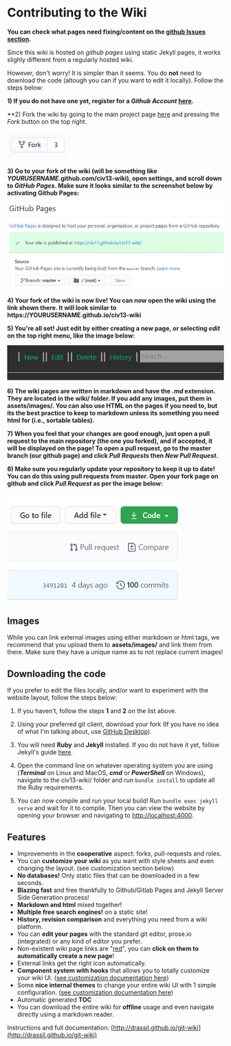 # Contributing to the Wiki

**You can check what pages need fixing/content on the [github Issues section](https://github.com/Civ13/civ13-wiki/issues).**

Since this wiki is hosted on *github pages* using static Jekyll pages, it works slighly different from a regularly hosted wiki.

However, don't worry! It is simpler than it seems. You do **not** need to download the code (altough you can if you want to edit it locally). Follow the steps below:

**1) If you do not have one yet, register for a *Github Account* [here](https://github.com/join).**

**2) Fork the wiki by going to the main project page [here](https://github.com/Civ13/civ13-wiki) and pressing the *Fork* button on the top right.

![image](assets/images/fork.PNG)

**3) Go to your fork of the wiki (will be something like *YOURUSERNAME*.github.com/civ13-wiki), open settings, and scroll down to *GitHub Pages*. Make sure it looks similar to the screenshot below by activating Github Pages:**

![image](assets/images/github_pages.PNG)

**4) Your fork of the wiki is now live! You can now open the wiki using the link shown there. It will look similar to https://**YOURUSERNAME**.github.io/civ13-wiki**

**5) You're all set! Just edit by either creating a new page, or selecting *edit* on the top right menu, like the image below:**

![image](assets/images/edit_menu.PNG)

**6) The wiki pages are written in markdown and have the *.md* extension. They are located in the wiki/ folder. If you add any images, put them in assets/images/. You can also use HTML on the pages if you need to, but its the best practice to keep to markdown unless its something you need html for (i.e., sortable tables).**

**7) When you feel that your changes are good enough, just open a pull request to the main repository (the one you forked), and if accepted, it will be displayed on the page! To open a pull request, go to the master branch (our github page) and click *Pull Requests* then *New Pull Request*.**

**8) Make sure you regularly update your repository to keep it up to date! You can do this using pull requests from master. Open your fork page on github and click *Pull Request* as per the image below:**

![image](assets/images/pull_request.PNG)

## Images

While you can link external images using either markdown or html tags, we recommend that you upload them to **assets/images/** and link them from there. Make sure they have a unique name as to not replace current images!

## Downloading the code

If you prefer to edit the files locally, and/or want to experiment with the website layout, follow the steps below:

1. If you haven't, follow the steps **1** and **2** on the list above.

2. Using your preferred git client, download your fork (If you have no idea of what I'm talking about, use [GitHub Desktop](https://desktop.github.com/)).

3. You will need **Ruby** and **Jekyll** installed. If you do not have it yet, follow Jekyll's guide [here](https://jekyllrb.com/docs/installation/#guides).

4. Open the command line on whatever operating system you are using (***Terminal*** on Linux and MacOS, ***cmd*** or ***PowerShell*** on Windows), navigate to the civ13-wiki/ folder and run `bundle install` to update all the Ruby requirements.

5. You can now compile and run your local build! Run `bundle exec jekyll serve` and wait for it to compile. Then you can view the website by opening your browser and navigating to [http://localhost:4000](http://localhost:4000).

## Features 

* Improvements in the **cooperative** aspect: forks, pull-requests and roles.
* You can **customize your wiki** as you want with style sheets and even changing the layout. (see customization section below) 
* **No databases!** Only static files that can be downloaded in a few seconds.
* **Blazing fast** and free thankfully to Github/Gitlab Pages and Jekyll Server Side Generation process!
* **Markdown and html** mixed together!
* **Multiple free search engines!** on a static site!
* **History, revision comparison** and everything you need from a wiki platform.
* You can **edit your pages** with the standard git editor, prose.io (integrated) or any kind of editor you prefer.
* Non-existent wiki page links are "[red](red.md)", you can **click on them to automatically create a new page**!
* External links get the right icon automatically.
* **Component system with hooks** that allows you to totally customize your wiki UI. ([see customization documentation here](http://www.drassil.org/git-wiki/customize)) 
* Some **nice internal themes** to change your entire wiki UI with 1 simple configuration. ([see customization documentation here](http://www.drassil.org/git-wiki/customize))
* Automatic generated **TOC**
* You can download the entire wiki for **offline** usage and even navigate directly using a markdown reader.

Instructions and full documentation: [http://drassil.github.io/git-wiki](http://drassil.github.io/git-wiki)
